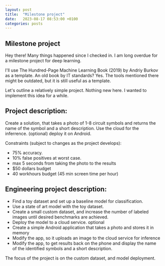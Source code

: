 ```yaml
---
layout: post
title:  "Milestone project"
date:   2023-08-17 08:53:00 +0100
categories: posts
---
```


## Milestone project
Hey there! Many things happened since I checked in. 
I am long overdue for a milestone project for deep learning.

I'll use The Hundred-Page Machine Learning Book (2019) by Andriy Burkov
as a template. An old book by IT standards? Yes. The tools mentioned there might be outdated, 
but it is still useful as a template.

Let's outline a relatively simple project. Nothing new here. I wanted to implement this idea for a while.

## Project description:
Create a solution, that takes a photo 
of 1-8 circuit symbols and returns the name of the symbol and a short description.
Use the cloud for the inferrence. 
(optional)
deploy it on Android.

Constraints (subject to changes as the project develops): 
* 75% accuracy. 
* 10% false positives at worst case.
* max 5 seconds from taking the photo to the results
* $50 dollars budget
* 40 workhours budget (45 min screen time per hour)

## Engineering project description:
* Find a toy dataset and set up a baseline model for classification. 
* Use a state of art model with the toy dataset.
* Create a small custom dataset, and increase the number of labeled images until
desired benchmarks are achieved.
* Deploy the model to a cloud service.
optional
* Create a simple Android application that takes a photo and stores it in memory
* Modify the app, so it uploads an image to the cloud service for inference
* Modify the app, to get results back on the phone and display
the name of the identified symbols and a short description.

The focus of the project is on the custom dataset, and model deployment.

